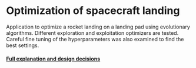 # Optimization of spacecraft landing

Application to optimize a rocket landing on a landing pad using evolutionary algorithms.
Different exploration and exploitation optimizers are tested. Careful fine tuning of the hyperparameters was also examined to find the best settings.  

#### [Full explanation and design decisions](/Report.pdf)
